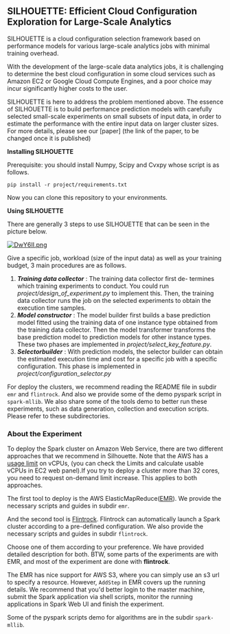 ## SILHOUETTE: Efficient Cloud Configuration Exploration for Large-Scale Analytics
SILHOUETTE is a cloud configuration selection framework based on performance models for various large-scale analytics jobs with minimal training overhead.

With the development of the large-scale data analytics jobs, it is challenging to determine the best cloud configuration in some cloud services such as Amazon EC2 or Google Cloud Compute Engines, and a poor choice may incur significantly higher costs to the user.

SILHOUETTE is here to address the problem mentioned above. The essence of SILHOUETTE is to build performance prediction models with carefully selected small-scale experiments on small subsets of input data, in order to estimate the performance with the entire input data on larger cluster sizes. For more details, please see our [paper] (the link of the paper, to be changed once it is published)

**Installing SILHOUETTE**

Prerequisite: you should install Numpy, Scipy and Cvxpy whose script is as follows.

```
pip install -r project/requirements.txt
```

Now you can clone this repository to your environments.

**Using SILHOUETTE**

There are generally 3 steps to use SILHOUETTE that can be seen in the picture below.

[![DwY6II.png](https://s3.ax1x.com/2020/11/26/DwY6II.png)](https://imgchr.com/i/DwY6II)

Give a specific job, workload (size of the input data) as well as your training budget, 3 main procedures are as follows.

1. ***Training data collector*** : The training data collector first de- termines which training experiments to conduct. You could run *project/design_of_experiment.py* to implement this. Then, the training data collector runs the job on the selected experiments to obtain the execution time samples.
2. ***Model constructor*** : The model builder first builds a base prediction model fitted using the training data of one instance type obtained from the training data collector. Then the model transformer transforms the base prediction model to prediction models for other instance types. These two phases are implemented in *project/select_key_feature.py*.
3. ***Selectorbuilder*** : With prediction models, the selector builder can obtain the estimated execution time and cost for a specific job with a specific configuration. This phase is implemented in *project/configuration_selector.py*

For deploy the clusters, we recommend reading the README file in subdir `emr` and `flintrock`. And also we provide some of the demo pyspark script in `spark-mllib`. We also share some of the tools demo to better run these experiments, such as data generation, collection and execution scripts. Please refer to these subdirectories.


### About the Experiment

To deploy the Spark cluster on Amazon Web Service, there are two different approaches that we recommend in Silhouette.
Note that the AWS has a [usage limit](https://docs.aws.amazon.com/AWSEC2/latest/UserGuide/ec2-resource-limits.html) on 
vCPUs, (you can check the Limits and calculate usable vCPUs in EC2 web panel).If you try to deploy a cluster more than 
32 cores, you need to request on-demand limit increase. This applies to both approaches.

The first tool to deploy is the AWS ElasticMapReduce([EMR](https://aws.amazon.com/emr/)). We provide the necessary 
scripts and guides in subdir `emr`.

And the second tool is [Flintrock](https://github.com/nchammas/flintrock). Flintrock can automatically launch a Spark 
cluster according to a pre-defined configuration. We also provide the necessary scripts and guides in subdir `flintrock`.

Choose one of them according to your preference. We have provided detailed description for both. BTW, some parts of the
experiments are with EMR, and most of the experiment are done with __flintrock__.

The EMR has nice support for AWS S3, where you can simply use an s3 url to specify a resource. However, `AddStep` in EMR
covers up the running details. We recommend that you'd better login to the master machine, submit the Spark
application via shell scripts, monitor the running applications in Spark Web UI and finish the experiment.

Some of the pyspark scripts demo for algorithms are in the subdir `spark-mllib`.